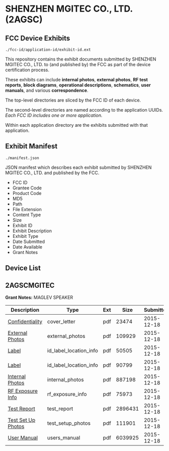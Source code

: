 # SHENZHEN MGITEC CO., LTD. (2AGSC)
## FCC Device Exhibits

```
./fcc-id/application-id/exhibit-id.ext
```

This repository contains the exhibit documents submitted by SHENZHEN MGITEC CO., LTD. to (and published by) the FCC as part of the device certification process.

These exhibits can include **internal photos**, **external photos**, **RF test reports**, **block diagrams**, **operational descriptions**, **schematics**, **user manuals**, and various **correspondence**.

The top-level directories are sliced by the FCC ID of each device.

The second-level directories are named according to the application UUIDs. *Each FCC ID includes one or more application.*

Within each application directory are the exhibits submitted with that application. 

## Exhibit Manifest

```
./manifest.json
```

JSON manifest which describes each exhibit submitted by SHENZHEN MGITEC CO., LTD. and published by the FCC.

- FCC ID
- Grantee Code
- Product Code
- MD5
- Path
- File Extension
- Content Type
- Size
- Exhibit ID
- Exhibit Description
- Exhibit Type
- Date Submitted
- Date Available
- Grant Notes

## Device List
## 2AGSCMGITEC
**Grant Notes:** MAGLEV SPEAKER

| Description | Type | Ext | Size | Submitted | Available |
| ----------- | ---- | --- | ---- | --------- | --------- |
| [Confidentiality](2AGSCMGITEC/1f646431165785a80de70b7694c1fb98/2846847.pdf) | cover_letter | pdf | 23474 | 2015-12-18 | 2015-12-20 |
| [External Photos](2AGSCMGITEC/1f646431165785a80de70b7694c1fb98/2846848.pdf) | external_photos | pdf | 109929 | 2015-12-18 | 2015-12-20 |
| [Label](2AGSCMGITEC/1f646431165785a80de70b7694c1fb98/2846850.pdf) | id_label_location_info | pdf | 50505 | 2015-12-18 | 2015-12-20 |
| [Label](2AGSCMGITEC/1f646431165785a80de70b7694c1fb98/2846851.pdf) | id_label_location_info | pdf | 90799 | 2015-12-18 | 2015-12-20 |
| [Internal Photos](2AGSCMGITEC/1f646431165785a80de70b7694c1fb98/2846849.pdf) | internal_photos | pdf | 887198 | 2015-12-18 | 2015-12-20 |
| [RF Exposure Info](2AGSCMGITEC/1f646431165785a80de70b7694c1fb98/2846856.pdf) | rf_exposure_info | pdf | 75973 | 2015-12-18 | 2015-12-20 |
| [Test Report](2AGSCMGITEC/1f646431165785a80de70b7694c1fb98/2846855.pdf) | test_report | pdf | 2896431 | 2015-12-18 | 2015-12-20 |
| [Test Set Up Photos](2AGSCMGITEC/1f646431165785a80de70b7694c1fb98/2846854.pdf) | test_setup_photos | pdf | 111901 | 2015-12-18 | 2015-12-20 |
| [User Manual](2AGSCMGITEC/1f646431165785a80de70b7694c1fb98/2846857.pdf) | users_manual | pdf | 6039925 | 2015-12-18 | 2015-12-20 |
